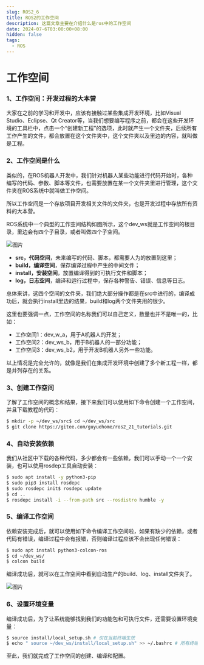 ```yaml
---
slug: ROS2_6
title: ROS2的工作空间
description: 这篇文章主要在介绍什么是ros中的工作空间
date: 2024-07-6T03:00:00+08:00
hidden: false 
tags:
  -	ROS
---
```

# 工作空间

### 1、工作空间：开发过程的大本营

大家在之前的学习和开发中，应该有接触过某些集成开发环境，比如Visual Studio、Eclipse、Qt Creator等，当我们想要编写程序之前，都会在这些开发环境的工具栏中，点击一个“创建新工程”的选项，此时就产生一个文件夹，后续所有工作产生的文件，都会放置在这个文件夹中，这个文件夹以及里边的内容，就叫做是工程。



### 2、工作空间是什么

类似的，在ROS机器人开发中，我们针对机器人某些功能进行代码开始时，各种编写的代码、参数、脚本等文件，也需要放置在某一个文件夹里进行管理，这个文件夹在ROS系统中就叫做工作空间。



所以工作空间是一个存放项目开发相关文件的文件夹，也是开发过程中存放所有资料的大本营。



ROS系统中一个典型的工作空间结构如图所示，这个dev_ws就是工作空间的根目录，里边会有四个子目录，或者叫做四个子空间。



![图片](https://mmbiz.qpic.cn/mmbiz_png/ZUHCFZqSZzst4qbx4TjJbvib3lF1f5KicvibEupRIMPRO6MOXticrFAX5EcUicyO0XRAgroq8J5DZkzdicaoJ2gPS5DQ/640?wx_fmt=png&tp=webp&wxfrom=5&wx_lazy=1&wx_co=1)



- **src，代码空间**，未来编写的代码、脚本，都需要人为的放置到这里；
- **build，编译空间**，保存编译过程中产生的中间文件；
- **install，安装空间**，放置编译得到的可执行文件和脚本；
- **log，日志空间**，编译和运行过程中，保存各种警告、错误、信息等日志。



总体来讲，这四个空间的文件夹，我们绝大部分操作都是在src中进行的，编译成功后，就会执行install里边的结果，build和log两个文件夹用的很少。



这里也要强调一点，工作空间的名称我们可以自己定义，数量也并不是唯一的，比如：



- 工作空间1：dev_w_a，用于A机器人的开发；
- 工作空间2：dev_ws_b，用于B机器人的一部分功能；
- 工作空间3：dev_ws_b2，用于开发B机器人另外一些功能。



以上情况是完全允许的，就像是我们在集成开发环境中创建了多个新工程一样，都是并列存在的关系。



### 3、创建工作空间

了解了工作空间的概念和结果，接下来我们可以使用如下命令创建一个工作空间，并且下载教程的代码：



```bash
$ mkdir -p ~/dev_ws/src$ cd ~/dev_ws/src
$ git clone https://gitee.com/guyuehome/ros2_21_tutorials.git
```



### 4、自动安装依赖

我们从社区中下载的各种代码，多少都会有一些依赖，我们可以手动一个一个安装，也可以使用rosdep工具自动安装：



```bash
$ sudo apt install -y python3-pip
$ sudo pip3 install rosdepc
$ sudo rosdepc init$ rosdepc update
$ cd ..
$ rosdepc install -i --from-path src --rosdistro humble -y
```



### 5、编译工作空间

依赖安装完成后，就可以使用如下命令编译工作空间啦，如果有缺少的依赖，或者代码有错误，编译过程中会有报错，否则编译过程应该不会出现任何错误：



```bash
$ sudo apt install python3-colcon-ros
$ cd ~/dev_ws/
$ colcon build
```



编译成功后，就可以在工作空间中看到自动生产的build、log、install文件夹了。



![图片](https://mmbiz.qpic.cn/mmbiz_png/ZUHCFZqSZzst4qbx4TjJbvib3lF1f5KicvdetkBLqdLXt03ccegx3ljvd8u1RZb2c0S5G8PGKtQicA0W4WRr0eu5g/640?wx_fmt=png&tp=webp&wxfrom=5&wx_lazy=1&wx_co=1)





### 6、设置环境变量

编译成功后，为了让系统能够找到我们的功能包和可执行文件，还需要设置环境变量：



```bash
$ source install/local_setup.sh # 仅在当前终端生效
$ echo " source ~/dev_ws/install/local_setup.sh" >> ~/.bashrc # 所有终端均生效
```



至此，我们就完成了工作空间的创建、编译和配置。
